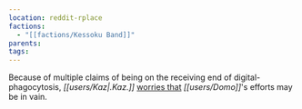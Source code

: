 ```yaml
---
location: reddit-rplace
factions:
  - "[[factions/Kessoku Band]]"
parents: 
tags: 
---
```

Because of multiple claims of being on the receiving end of digital-phagocytosis, *[[users/Kaz|.Kaz.]]* [worries that](https://discord.com/channels/1093664259273130084/1131230952119615600/1131578264129916968) *[[users/Domo]]*'s efforts may be in vain.
